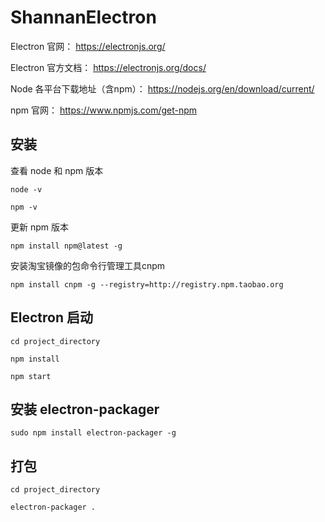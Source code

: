 # ShannanElectron

Electron 官网： https://electronjs.org/

Electron 官方文档： https://electronjs.org/docs/

Node 各平台下载地址（含npm）： https://nodejs.org/en/download/current/

npm 官网： https://www.npmjs.com/get-npm


## 安装

查看 node 和 npm 版本

	node -v

	npm -v

更新 npm 版本

	npm install npm@latest -g

安装淘宝镜像的包命令行管理工具cnpm

	npm install cnpm -g --registry=http://registry.npm.taobao.org

## Electron 启动

	cd project_directory

	npm install

	npm start

## 安装 electron-packager

	sudo npm install electron-packager -g

## 打包

	cd project_directory

 	electron-packager .
